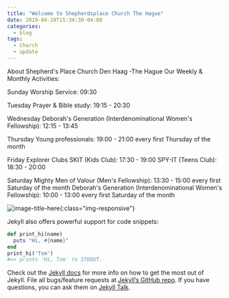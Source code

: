 ```yaml
---
title: "Welcome to Shepherdsplace Church The Hague"
date: 2019-04-18T15:34:30-04:00
categories:
  - blog
tags:
  - Church
  - update
---
```


About Shepherd's Place Church Den Haag -The Hague
Our Weekly & Monthly Activities:

Sunday
Worship Service: 09:30

Tuesday
Prayer & Bible study: 19:15 - 20:30

Wednesday
Deborah's Generation (Interdenominational Women's Fellowship): 12:15 - 13:45

Thursday
Young professionals:
19:00 - 21:00 every first Thursday of the month

Friday
Explorer Clubs
SKIT (Kids Club): 17:30 - 19:00
SPY-IT (Teens Club): 18:30 - 20:00

Saturday
Mighty Men of Valour (Men's Fellowship): 13:30 - 15:00 every first Saturday of the month
Deborah's Generation (Interdenominational Women's Fellowship): 10:00 - 13:00 every first Saturday of the month

![image-title-here](//assets/image/spmmap.jpg){:class="img-responsive"}

Jekyll also offers powerful support for code snippets:

```ruby
def print_hi(name)
  puts "Hi, #{name}"
end
print_hi('Tom')
#=> prints 'Hi, Tom' to STDOUT.
```

Check out the [Jekyll docs][jekyll-docs] for more info on how to get the most out of Jekyll. File all bugs/feature requests at [Jekyll’s GitHub repo][jekyll-gh]. If you have questions, you can ask them on [Jekyll Talk][jekyll-talk].

[jekyll-docs]: https://jekyllrb.com/docs/home
[jekyll-gh]:   https://github.com/jekyll/jekyll
[jekyll-talk]: https://talk.jekyllrb.com/
